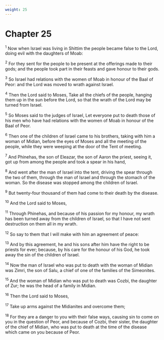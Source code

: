 ```yaml
---
weight: 25
---
```


# Chapter 25

<sup>1</sup> Now when Israel was living in Shittim the people became false to the Lord, doing evil with the daughters of Moab: 

<sup>2</sup> For they sent for the people to be present at the offerings made to their gods; and the people took part in their feasts and gave honour to their gods. 

<sup>3</sup> So Israel had relations with the women of Moab in honour of the Baal of Peor: and the Lord was moved to wrath against Israel. 

<sup>4</sup> Then the Lord said to Moses, Take all the chiefs of the people, hanging them up in the sun before the Lord, so that the wrath of the Lord may be turned from Israel. 

<sup>5</sup> So Moses said to the judges of Israel, Let everyone put to death those of his men who have had relations with the women of Moab in honour of the Baal of Peor. 

<sup>6</sup> Then one of the children of Israel came to his brothers, taking with him a woman of Midian, before the eyes of Moses and all the meeting of the people, while they were weeping at the door of the Tent of meeting. 

<sup>7</sup> And Phinehas, the son of Eleazar, the son of Aaron the priest, seeing it, got up from among the people and took a spear in his hand, 

<sup>8</sup> And went after the man of Israel into the tent, driving the spear through the two of them, through the man of Israel and through the stomach of the woman. So the disease was stopped among the children of Israel. 

<sup>9</sup> But twenty-four thousand of them had come to their death by the disease. 

<sup>10</sup> And the Lord said to Moses, 

<sup>11</sup> Through Phinehas, and because of his passion for my honour, my wrath has been turned away from the children of Israel, so that I have not sent destruction on them all in my wrath. 

<sup>12</sup> So say to them that I will make with him an agreement of peace: 

<sup>13</sup> And by this agreement, he and his sons after him have the right to be priests for ever; because, by his care for the honour of his God, he took away the sin of the children of Israel. 

<sup>14</sup> Now the man of Israel who was put to death with the woman of Midian was Zimri, the son of Salu, a chief of one of the families of the Simeonites. 

<sup>15</sup> And the woman of Midian who was put to death was Cozbi, the daughter of Zur; he was the head of a family in Midian. 

<sup>16</sup> Then the Lord said to Moses, 

<sup>17</sup> Take up arms against the Midianites and overcome them; 

<sup>18</sup> For they are a danger to you with their false ways, causing sin to come on you in the question of Peor, and because of Cozbi, their sister, the daughter of the chief of Midian, who was put to death at the time of the disease which came on you because of Peor. 


